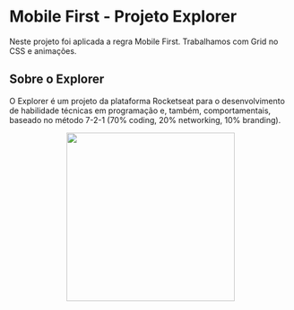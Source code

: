 # Mobile First - Projeto Explorer

Neste projeto foi aplicada a regra Mobile First. Trabalhamos com Grid no CSS e animações.

## Sobre o Explorer

O Explorer é um projeto da plataforma Rocketseat para o desenvolvimento de habilidade técnicas em programação e, também, comportamentais, baseado no método 7-2-1 (70% coding, 20% networking, 10% branding).



<div align="center">
    <img src="https://user-images.githubusercontent.com/107209192/185678011-04b69c63-f7e3-4c54-bb38-b2eb03b11d32.gif" width="300px"/>
</div>

